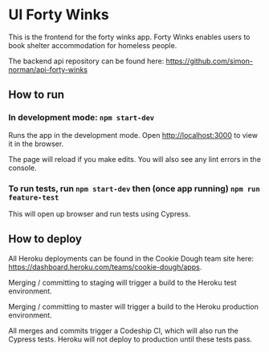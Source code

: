 # UI Forty Winks

This is the frontend for the forty winks app. Forty Winks enables users to book shelter accommodation for homeless people. 

The backend api repository can be found here: https://github.com/simon-norman/api-forty-winks

## How to run

### In development mode: `npm start-dev`

Runs the app in the development mode.
Open [http://localhost:3000](http://localhost:3000) to view it in the browser.

The page will reload if you make edits.
You will also see any lint errors in the console.

### To run tests, run `npm start-dev` then (once app running) `npm run feature-test`

This will open up browser and run tests using Cypress. 

## How to deploy

All Heroku deployments can be found in the Cookie Dough team site here: https://dashboard.heroku.com/teams/cookie-dough/apps. 

Merging / committing to staging will trigger a build to the Heroku test environment. 

Merging / committing to master will trigger a build to the Heroku production environment. 

All merges and commits trigger a Codeship CI, which will also run the Cypress tests. Heroku will not deploy to production until these tests pass. 
